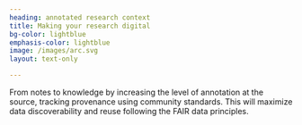 ```yaml
---
heading: annotated research context
title: Making your research digital 
bg-color: lightblue
emphasis-color: lightblue
image: /images/arc.svg
layout: text-only

---
```


From notes to knowledge by increasing the level of annotation at the source, tracking provenance using community standards. This will maximize data discoverability and reuse following the FAIR data principles.